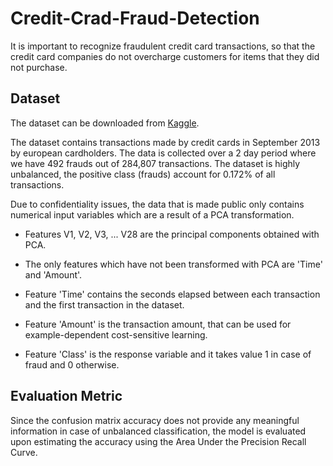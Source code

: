 # Credit-Crad-Fraud-Detection

It is important to recognize fraudulent credit card transactions, so that the credit card companies do not overcharge customers for items that they did not purchase.

## Dataset

The dataset can be downloaded from [Kaggle](https://www.kaggle.com/mlg-ulb/creditcardfraud).

The dataset contains transactions made by credit cards in September 2013 by european cardholders. The data is collected over a 2 day period where we have 492 frauds out of 284,807 transactions. The dataset is highly unbalanced, the positive class (frauds) account for 0.172% of all transactions.

Due to confidentiality issues, the data that is made public only contains numerical input variables which are a result of a PCA transformation.

- Features V1, V2, V3, ... V28 are the principal components obtained with PCA.

- The only features which have not been transformed with PCA are 'Time' and 'Amount'. 

- Feature 'Time' contains the seconds elapsed between each transaction and the first transaction in the dataset. 

- Feature 'Amount' is the transaction amount, that can be used for example-dependent cost-sensitive learning. 

- Feature 'Class' is the response variable and it takes value 1 in case of fraud and 0 otherwise.

## Evaluation Metric

Since the confusion matrix accuracy does not provide any meaningful information in case of unbalanced classification, the model is evaluated upon estimating the accuracy using the Area Under the Precision Recall Curve.


